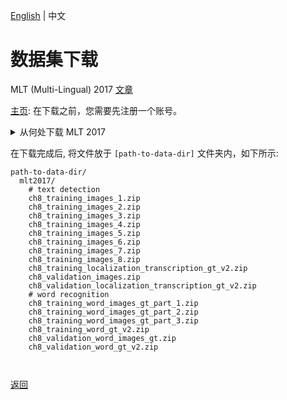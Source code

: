 [English](../../en/datasets/mlt2017.md) | 中文

# 数据集下载

MLT (Multi-Lingual) 2017 [文章](https://ieeexplore.ieee.org/abstract/document/8270168)

[主页](https://rrc.cvc.uab.es/?ch=8&com=introduction): 在下载之前，您需要先注册一个账号。

<details>
  <summary>从何处下载 MLT 2017</summary>

MLT 2017 数据集包含两个任务. 任务 1 是文本检测 (多语言文本)。 任务2是文本识别。

### 文本检测

下载下来的文件分别是 ch8_training_images_x.zip(x from 1 to 8), ch8_validation_images.zip,ch8_training_localization_transcription_gt_v2.zip, and ch8_validation_localization_transcription_gt_v2.zip.


Training Set

The training set comprises 7,200 images (5.77 GB) and is split in 8 files.

[Training Set Images 1/8](https://rrc.cvc.uab.es/?com=downloads&action=download&ch=8&f=aHR0cHM6Ly9kYXRhc2V0cy5jdmMudWFiLmVzL3JyYy9jaDhfdHJhaW5pbmdfaW1hZ2VzXzEuemlw) (311 MB)

[Training Set Images 2/8](https://rrc.cvc.uab.es/?com=downloads&action=download&ch=8&f=aHR0cHM6Ly9kYXRhc2V0cy5jdmMudWFiLmVzL3JyYy9jaDhfdHJhaW5pbmdfaW1hZ2VzXzIuemlw) (467 MB)

[Training Set Images 3/8](https://rrc.cvc.uab.es/?com=downloads&action=download&ch=8&f=aHR0cHM6Ly9kYXRhc2V0cy5jdmMudWFiLmVzL3JyYy9jaDhfdHJhaW5pbmdfaW1hZ2VzXzMuemlw) (1.2 GB)

[Training Set Images 4/8](https://rrc.cvc.uab.es/?com=downloads&action=download&ch=8&f=aHR0cHM6Ly9kYXRhc2V0cy5jdmMudWFiLmVzL3JyYy9jaDhfdHJhaW5pbmdfaW1hZ2VzXzQuemlw) (1.2 GB)

[Training Set Images 5/8](https://rrc.cvc.uab.es/?com=downloads&action=download&ch=8&f=aHR0cHM6Ly9kYXRhc2V0cy5jdmMudWFiLmVzL3JyYy9jaDhfdHJhaW5pbmdfaW1hZ2VzXzUuemlw) (1 GB)

[Training Set Images 6/8](https://rrc.cvc.uab.es/?com=downloads&action=download&ch=8&f=aHR0cHM6Ly9kYXRhc2V0cy5jdmMudWFiLmVzL3JyYy9jaDhfdHJhaW5pbmdfaW1hZ2VzXzYuemlw) (1.01 GB)

[Training Set Images 7/8](https://rrc.cvc.uab.es/?com=downloads&action=download&ch=8&f=aHR0cHM6Ly9kYXRhc2V0cy5jdmMudWFiLmVzL3JyYy9jaDhfdHJhaW5pbmdfaW1hZ2VzXzcuemlw) (532 MB)

[Training Set Images 8/8](https://rrc.cvc.uab.es/?com=downloads&action=download&ch=8&f=aHR0cHM6Ly9kYXRhc2V0cy5jdmMudWFiLmVzL3JyYy9jaDhfdHJhaW5pbmdfaW1hZ2VzXzguemlw) (61.2 MB)

[Training Set Localisation, Script and Transcription Ground Truth](https://rrc.cvc.uab.es/?com=downloads&action=download&ch=8&f=aHR0cHM6Ly9kYXRhc2V0cy5jdmMudWFiLmVzL3JyYy9jaDhfdHJhaW5pbmdfbG9jYWxpemF0aW9uX3RyYW5zY3JpcHRpb25fZ3RfdjIuemlw)  -- 7,200 text files with word level localisation, script and transcription ground truth

Validation Set

[Validation Set Images (1.09 GB)](https://rrc.cvc.uab.es/?com=downloads&action=download&ch=8&f=aHR0cHM6Ly9ycmMuY3ZjLnVhYi5lcy8/Y29tPWRvd25sb2FkcyZhY3Rpb249ZG93bmxvYWQmZmlsZT1jaDhfdmFsaWRhdGlvbl9pbWFnZXMuemlw).- 1,800 images

[Validation Set Localisation, Script and Transcription Ground Truth](https://rrc.cvc.uab.es/?com=downloads&action=download&ch=8&f=aHR0cHM6Ly9kYXRhc2V0cy5jdmMudWFiLmVzL3JyYy9jaDhfdmFsaWRhdGlvbl9sb2NhbGl6YXRpb25fdHJhbnNjcmlwdGlvbl9ndF92Mi56aXA=) -- 1,800 text files with word level localisation, script and transcription ground truth

Test Set

No need to download.

### 文本识别

下载下来的文件分别是 ch8_training_word_images_gt_part_x.zip (x from 1 to 3), ch8_validation_word_images_gt.zip, ch8_training_word_gt_v2.zip, and ch8_validation_word_gt_v2.zip.

Training Set

68,613 cut out word images (4.04 GB) corresponding to the axis oriented bounding boxes of the words are provided along with a single text file with the relative coordinates of the bounding shape within each word image. Script and transcription ground truth is provided in a single txt file.

[Training Set Word Images, along with Script Ground truth 1/3 (1.28 GB) words](https://rrc.cvc.uab.es/?com=downloads&action=download&ch=8&f=aHR0cHM6Ly9kYXRhc2V0cy5jdmMudWFiLmVzL3JyYy9jaDhfdHJhaW5pbmdfd29yZF9pbWFnZXNfZ3RfcGFydF8xLnppcA==) #1 - 23,000

[Training Set Word Images, along with Script Ground truth 2/3 (1.89 GB) words](https://rrc.cvc.uab.es/?com=downloads&action=download&ch=8&f=aHR0cHM6Ly9kYXRhc2V0cy5jdmMudWFiLmVzL3JyYy9jaDhfdHJhaW5pbmdfd29yZF9pbWFnZXNfZ3RfcGFydF8yLnppcA==) #23,001 - 46,000

[Training Set Word Images, along with Script Ground truth 3/3 (877 MB) words](https://rrc.cvc.uab.es/?com=downloads&action=download&ch=8&f=aHR0cHM6Ly9kYXRhc2V0cy5jdmMudWFiLmVzL3JyYy9jaDhfdHJhaW5pbmdfd29yZF9pbWFnZXNfZ3RfcGFydF8zLnppcA==) #46,001 - 68,613

[Script Groundtruth for word images of the training set](https://rrc.cvc.uab.es/?com=downloads&action=download&ch=8&f=aHR0cHM6Ly9kYXRhc2V0cy5jdmMudWFiLmVzL3JyYy9jaDhfdHJhaW5pbmdfd29yZF9ndF92Mi56aXA=)

Validation Set

[Validation Set Word Images, along with Script Ground truth](https://rrc.cvc.uab.es/?com=downloads&action=download&ch=8&f=aHR0cHM6Ly9ycmMuY3ZjLnVhYi5lcy9kb3dubG9hZHMvY2g4X3ZhbGlkYXRpb25fd29yZF9pbWFnZXNfZ3Quemlw) (869 MB).- 16,255 cut out word images corresponding to the axis oriented bounding boxes of the words are provided along with a single text file with the relative coordinates of the bounding shape within each word image. Script and transcription ground truth is provided in a single txt file.

[Script Groundtruth for word images of the validation set](https://rrc.cvc.uab.es/?com=downloads&action=download&ch=8&f=aHR0cHM6Ly9kYXRhc2V0cy5jdmMudWFiLmVzL3JyYy9jaDhfdmFsaWRhdGlvbl93b3JkX2d0X3YyLnppcA==)

</details>


在下载完成后, 将文件放于 `[path-to-data-dir]` 文件夹内，如下所示:
```
path-to-data-dir/
  mlt2017/
    # text detection
    ch8_training_images_1.zip
    ch8_training_images_2.zip
    ch8_training_images_3.zip
    ch8_training_images_4.zip
    ch8_training_images_5.zip
    ch8_training_images_6.zip
    ch8_training_images_7.zip
    ch8_training_images_8.zip
    ch8_training_localization_transcription_gt_v2.zip
    ch8_validation_images.zip
    ch8_validation_localization_transcription_gt_v2.zip
    # word recognition
    ch8_training_word_images_gt_part_1.zip
    ch8_training_word_images_gt_part_2.zip
    ch8_training_word_images_gt_part_3.zip
    ch8_training_word_gt_v2.zip
    ch8_validation_word_images_gt.zip
    ch8_validation_word_gt_v2.zip
    
    
```

[返回](../../../tools/dataset_converters/README_CN.md)